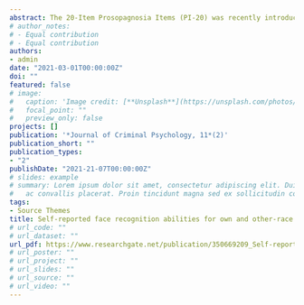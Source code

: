 ```yaml
---
abstract: The 20-Item Prosopagnosia Items (PI-20) was recently introduced as a self-report measure of face recognition abilities and as an instrument to help the diagnosis of prosopagnosia. In general, studies using this questionnaire have shown that observers have moderate to strong insights into their face recognition abilities. However, it remains unknown whether these insights are equivalent for the whole range of face recognition abilities. The present study investigates this issue using the Mandarin version of the PI-20 and the Cambridge Face Memory Test Chinese (CFMT-Chinese). Our results showed a moderate negative association between the PI-20 and the CFMT-Chinese. However, this association was driven by people with low and high face recognition ability, but absent in people within the typical range of face recognition performance. The implications of these results for the study of individual differences and the diagnosis of prosopagnosia are discussed.
# author_notes:
# - Equal contribution
# - Equal contribution
authors:
- admin
date: "2021-03-01T00:00:00Z"
doi: ""
featured: false
# image:
#   caption: 'Image credit: [**Unsplash**](https://unsplash.com/photos/jdD8gXaTZsc)'
#   focal_point: ""
#   preview_only: false
projects: []
publication: '*Journal of Criminal Psychology, 11*(2)'
publication_short: ""
publication_types:
- "2"
publishDate: "2021-21-07T00:00:00Z"
# slides: example
# summary: Lorem ipsum dolor sit amet, consectetur adipiscing elit. Duis posuere tellus
#   ac convallis placerat. Proin tincidunt magna sed ex sollicitudin condimentum.
tags:
- Source Themes
title: Self-reported face recognition abilities for own and other-race faces
# url_code: ""
# url_dataset: ""
url_pdf: https://www.researchgate.net/publication/350669209_Self-reported_face_recognition_abilities_for_own_and_other-race_faces
# url_poster: ""
# url_project: ""
# url_slides: ""
# url_source: ""
# url_video: ""
---
```


